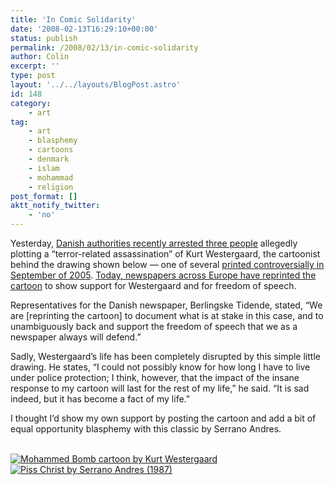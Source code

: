 ```yaml
---
title: 'In Comic Solidarity'
date: '2008-02-13T16:29:10+00:00'
status: publish
permalink: /2008/02/13/in-comic-solidarity
author: Colin
excerpt: ''
type: post
layout: '../../layouts/BlogPost.astro'
id: 148
category:
    - art
tag:
    - art
    - blasphemy
    - cartoons
    - denmark
    - islam
    - mohammad
    - religion
post_format: []
aktt_notify_twitter:
    - 'no'
---
```

Yesterday, [Danish authorities recently arrested three people](https://www.guardian.co.uk/world/2008/feb/13/muhammedcartoonrow) allegedly plotting a “terror-related assassination” of Kurt Westergaard, the cartoonist behind the drawing shown below — one of several [printed controversially in September of 2005](https://en.wikipedia.org/wiki/Mohammad_cartoon). [Today, newspapers across Europe have reprinted the cartoon](https://www.guardian.co.uk/world/2008/feb/13/muhammadcartoons) to show support for Westergaard and for freedom of speech.

Representatives for the Danish newspaper, Berlingske Tidende, stated, “We are \[reprinting the cartoon\] to document what is at stake in this case, and to unambiguously back and support the freedom of speech that we as a newspaper always will defend.”

Sadly, Westergaard’s life has been completely disrupted by this simple little drawing. He states, “I could not possibly know for how long I have to live under police protection; I think, however, that the impact of the insane response to my cartoon will last for the rest of my life,” he said. “It is sad indeed, but it has become a fact of my life.”

I thought I’d show my own support by posting the cartoon and add a bit of equal opportunity blasphemy with this classic by Serrano Andres.

[  
![Mohammed Bomb cartoon by Kurt Westergaard](/uploads/2008/02/mohammed_bomb.jpg)](https://en.wikipedia.org/wiki/Mohammad_cartoon) [![Piss Christ by Serrano Andres (1987)](/uploads/2008/02/piss_christ_by_serrano_andres_1987.jpg)](https://en.wikipedia.org/wiki/Piss_Christ)